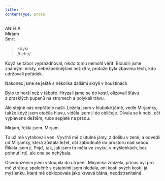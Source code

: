 ```yaml
---
title: ''
contentType: prose
---
```


ANIELA  
Mirjam  
Smrt

> kdysi  
> /ticho/

Když se tábor vyprazdňoval, nikdo tomu nemohl věřit. Bloudili jsme známými místy, nebezpečnějšími než dřív, protože byla zbavena těch, kdo udržovali pořádek.

Nakonec jsme se ještě s několika dalšími skryli v houštinách.

Bylo to horší než v táboře. Hryzali jsme se do kostí, olizovali šťávu z prasklých pupenů na stromech a polykali trávu.

Ale stejně nás nepřátelé našli. Ležela jsem v hluboké jámě, vedle Mirjamky, takže když jsem otočila hlavu, viděla jsem jí do obličeje. Dívala se k nebi, oči vyplavené deštěm, ruce sepjaté na prsou.

Mirjam, řekla jsem. Mirjam.

To už mě vytahovali ven. Vyvrhli mě z útulné jámy, z dolíku v zemi, a odvedli od Mirjamky, která zůstala ležet, oči zabodnuté do prostoru nad sebou. Říkala jsem jí, Pojď, tak, jak jsem to měla ve zvyku, v myšlenkách, bez pohnutí rtů, ale ona se nehýbala.

Osvobozením jsem vstoupila do utrpení. Mirjamka zmizela, přínos byl pro mě ztrátou; společně s ostatními jsem hledala, oni kosti svých kostí, já myšlenku, která mě obklopovala jako krvavá blána, neodstranitelně.
